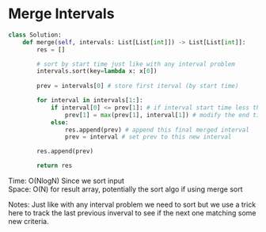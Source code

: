 # Merge Intervals

```Python
class Solution:
    def merge(self, intervals: List[List[int]]) -> List[List[int]]:
        res = []

        # sort by start time just like with any interval problem
        intervals.sort(key=lambda x: x[0])
        
        prev = intervals[0] # store first iterval (by start time)

        for interval in intervals[1:]:
            if interval[0] <= prev[1]: # if interval start time less than the end time
                prev[1] = max(prev[1], interval[1]) # modify the end time
            else: 
                res.append(prev) # append this final merged interval
                prev = interval # set prev to this new interval

        res.append(prev)

        return res
```
Time: O(NlogN) Since we sort input<br>
Space: O(N) for result array, potentially the sort algo if using merge sort<br>

Notes: Just like with any interval problem we need to sort but we use a trick here to track the last previous inverval to see if the next one matching some new criteria.
